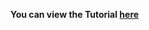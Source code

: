 **You can view the Tutorial <a href="https://drive.google.com/file/d/1GQ0lkRHkBTX7SEVhZdk2SjNIOfbwAFmF/view?usp=sharing">here</a>**
